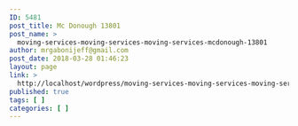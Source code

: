 ```yaml
---
ID: 5481
post_title: Mc Donough 13801
post_name: >
  moving-services-moving-services-moving-services-mcdonough-13801
author: mrgabonijeff@gmail.com
post_date: 2018-03-28 01:46:23
layout: page
link: >
  http://localhost/wordpress/moving-services-moving-services-moving-services-mcdonough-13801/
published: true
tags: [ ]
categories: [ ]
---
```

